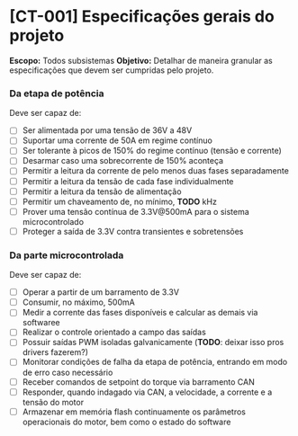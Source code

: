 # [CT-001] Especificações gerais do projeto

**Escopo:** Todos subsistemas
**Objetivo:** Detalhar de maneira granular as especificações que devem ser cumpridas pelo projeto.

### Da etapa de potência

Deve ser capaz de:

- [ ] Ser alimentada por uma tensão de 36V a 48V
- [ ] Suportar uma corrente de 50A em regime contínuo
- [ ] Ser tolerante à picos de 150% do regime contínuo (tensão e corrente)
- [ ] Desarmar caso uma sobrecorrente de 150% aconteça
- [ ] Permitir a leitura da corrente de pelo menos duas fases separadamente
- [ ] Permitir a leitura da tensão de cada fase individualmente
- [ ] Permitir a leitura da tensão de alimentação
- [ ] Permitir um chaveamento de, no mínimo, **TODO** kHz
- [ ] Prover uma tensão contínua de 3.3V@500mA para o sistema microcontrolado
- [ ] Proteger a saída de 3.3V contra transientes e sobretensões

### Da parte microcontrolada

Deve ser capaz de:

- [ ] Operar a partir de um barramento de 3.3V
- [ ] Consumir, no máximo, 500mA
- [ ] Medir a corrente das fases disponíveis e calcular as demais via softwaree
- [ ] Realizar o controle orientado a campo das saídas
- [ ] Possuir saídas PWM isoladas galvanicamente (**TODO**: deixar isso pros drivers fazerem?)
- [ ] Monitorar condições de falha da etapa de potência, entrando em modo de erro caso necessário
- [ ] Receber comandos de setpoint do torque via barramento CAN
- [ ] Responder, quando indagado via CAN, a velocidade, a corrente e a tensão do motor
- [ ] Armazenar em memória flash continuamente os parâmetros operacionais do motor, bem como o estado do software
